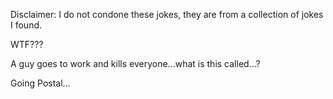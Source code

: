 Disclaimer: I do not condone these jokes, they are from a collection of jokes I found.

WTF???

A guy goes to work and kills everyone...what is this called...?


Going Postal...

